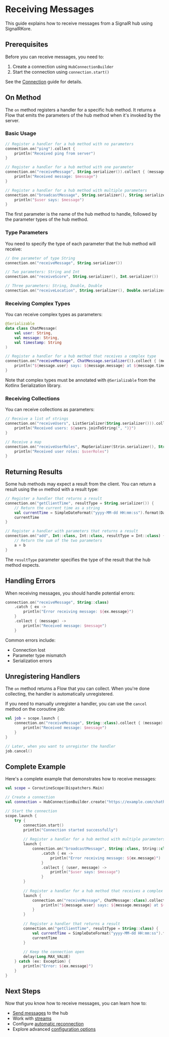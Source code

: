 # Receiving Messages

This guide explains how to receive messages from a SignalR hub using SignalRKore.

## Prerequisites

Before you can receive messages, you need to:

1. Create a connection using `HubConnectionBuilder`
2. Start the connection using `connection.start()`

See the [Connection](connection.md) guide for details.

## On Method

The `on` method registers a handler for a specific hub method. It returns a Flow that emits the parameters of the hub method when it's invoked by the server.

### Basic Usage

```kotlin
// Register a handler for a hub method with no parameters
connection.on("ping").collect {
    println("Received ping from server")
}

// Register a handler for a hub method with one parameter
connection.on("receiveMessage", String.serializer()).collect { (message) ->
    println("Received message: $message")
}

// Register a handler for a hub method with multiple parameters
connection.on("broadcastMessage", String.serializer(), String.serializer()).collect { (user, message) ->
    println("$user says: $message")
}
```

The first parameter is the name of the hub method to handle, followed by the parameter types of the hub method.

### Type Parameters

You need to specify the type of each parameter that the hub method will receive:

```kotlin
// One parameter of type String
connection.on("receiveMessage", String.serializer())

// Two parameters: String and Int
connection.on("receiveScore", String.serializer(), Int.serializer())

// Three parameters: String, Double, Double
connection.on("receiveLocation", String.serializer(), Double.serializer(), Double.serializer())
```

### Receiving Complex Types

You can receive complex types as parameters:

```kotlin
@Serializable
data class ChatMessage(
    val user: String,
    val message: String,
    val timestamp: String
)

// Register a handler for a hub method that receives a complex type
connection.on("receiveMessage", ChatMessage.serializer()).collect { (message) ->
    println("${message.user} says: ${message.message} at ${message.timestamp}")
}
```

Note that complex types must be annotated with `@Serializable` from the Kotlinx Serialization library.

### Receiving Collections

You can receive collections as parameters:

```kotlin
// Receive a list of strings
connection.on("receiveUsers", ListSerializer(String.serializer())).collect { (users) ->
    println("Received users: ${users.joinToString(", ")}")
}

// Receive a map
connection.on("receiveUserRoles", MapSerializer(Strin.serializer(), String.serializer()).collect { (userRoles) ->
    println("Received user roles: $userRoles")
}
```

## Returning Results

Some hub methods may expect a result from the client. You can return a result using the `on` method with a result type:

```kotlin
// Register a handler that returns a result
connection.on("getClientTime", resultType = String.serializer()) {
    // Return the current time as a string
    val currentTime = SimpleDateFormat("yyyy-MM-dd HH:mm:ss").format(Date())
    currentTime
}

// Register a handler with parameters that returns a result
connection.on("add", Int::class, Int::class, resultType = Int::class) { a, b ->
    // Return the sum of the two parameters
    a + b
}
```

The `resultType` parameter specifies the type of the result that the hub method expects.

## Handling Errors

When receiving messages, you should handle potential errors:

```kotlin
connection.on("receiveMessage", String::class)
    .catch { ex ->
        println("Error receiving message: ${ex.message}")
    }
    .collect { (message) ->
        println("Received message: $message")
    }
```

Common errors include:

- Connection lost
- Parameter type mismatch
- Serialization errors

## Unregistering Handlers

The `on` method returns a Flow that you can collect. When you're done collecting, the handler is automatically unregistered.

If you need to manually unregister a handler, you can use the `cancel` method on the coroutine job:

```kotlin
val job = scope.launch {
    connection.on("receiveMessage", String::class).collect { (message) ->
        println("Received message: $message")
    }
}

// Later, when you want to unregister the handler
job.cancel()
```

## Complete Example

Here's a complete example that demonstrates how to receive messages:

```kotlin
val scope = CoroutineScope(Dispatchers.Main)

// Create a connection
val connection = HubConnectionBuilder.create("https://example.com/chathub")

// Start the connection
scope.launch {
    try {
        connection.start()
        println("Connection started successfully")
        
        // Register a handler for a hub method with multiple parameters
        launch {
            connection.on("broadcastMessage", String::class, String::class)
                .catch { ex ->
                    println("Error receiving message: ${ex.message}")
                }
                .collect { (user, message) ->
                    println("$user says: $message")
                }
        }
        
        // Register a handler for a hub method that receives a complex type
        launch {
            connection.on("receiveMessage", ChatMessage::class).collect { (message) ->
                println("${message.user} says: ${message.message} at ${message.timestamp}")
            }
        }
        
        // Register a handler that returns a result
        connection.on("getClientTime", resultType = String::class) {
            val currentTime = SimpleDateFormat("yyyy-MM-dd HH:mm:ss").format(Date())
            currentTime
        }
        
        // Keep the connection open
        delay(Long.MAX_VALUE)
    } catch (ex: Exception) {
        println("Error: ${ex.message}")
    }
}
```

## Next Steps

Now that you know how to receive messages, you can learn how to:

- [Send messages](sending-messages.md) to the hub
- Work with [streams](streams.md)
- Configure [automatic reconnection](reconnection.md)
- Explore advanced [configuration options](configuration.md)